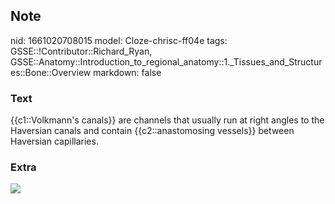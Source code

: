 ## Note
nid: 1661020708015
model: Cloze-chrisc-ff04e
tags: GSSE::!Contributor::Richard_Ryan, GSSE::Anatomy::Introduction_to_regional_anatomy::1._Tissues_and_Structures::Bone::Overview
markdown: false

### Text
<div class="toggle">
  {{c1::Volkmann's canals}} are channels that usually run at right
  angles to the Haversian canals and contain {{c2::anastomosing
  vessels}} between Haversian capillaries.
</div>

### Extra
<img src="6331_11.JPG">
